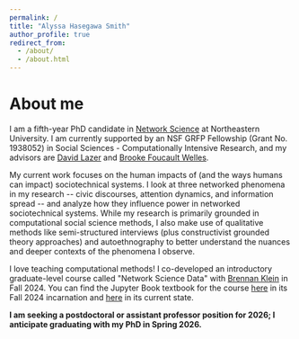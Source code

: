```yaml
---
permalink: /
title: "Alyssa Hasegawa Smith"
author_profile: true
redirect_from: 
  - /about/
  - /about.html
---
```


About me 
=====
I am a fifth-year PhD candidate in [Network Science](https://www.networkscienceinstitute.org/) at Northeastern University. I am currently supported by an NSF GRFP Fellowship (Grant No. 1938052) in Social Sciences - Computationally Intensive Research, and my advisors are [David Lazer](https://www.lazerlab.net/people/david-lazer) and [Brooke Foucault Welles](https://brooke-welles.squarespace.com/). 

My current work focuses on the human impacts of (and the ways humans can impact) sociotechnical systems. I look at three networked phenomena in my research -- civic discourses, attention dynamics, and information spread -- and analyze how they influence power in networked sociotechnical systems. While my research is primarily grounded in computational social science methods, I also make use of qualitative methods like semi-structured interviews (plus constructivist grounded theory approaches) and autoethnography to better understand the nuances and deeper contexts of the phenomena I observe. 

I love teaching computational methods! I co-developed an introductory graduate-level course called "Network Science Data" with [Brennan Klein](https://brennanklein.com/) in Fall 2024. You can find the Jupyter Book textbook for the course [here](https://asmithh.github.io/network-science-data-book/intro.html) in its Fall 2024 incarnation and [here](https://network-science-data-and-models.github.io/book-core/intro.html) in its current state.

**I am seeking a postdoctoral or assistant professor position for 2026; I anticipate graduating with my PhD in Spring 2026.**
